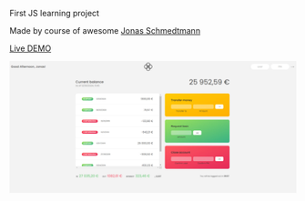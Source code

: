 First JS learning project

Made by course of awesome [Jonas Schmedtmann](https://github.com/jonasschmedtmann)

[Live DEMO](https://afterwaga.github.io/Bankist/)

![](preview.jpg)
